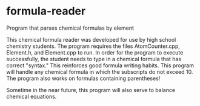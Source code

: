 # formula-reader
Program that parses chemical formulas by element

This chemical formula reader was developed for use by high school chemistry students. The program requires the files AtomCounter.cpp, Element.h, and Element.cpp to run. In order for the program to execute successfully, the student needs to type in a chemical formula that has correct "syntax." This reinforces good formula writing habits. This program will handle any chemical formula in which the subscripts do not exceed 10. The program also works on formulas containing parentheses!

Sometime in the near future, this program will also serve to balance chemical equations.
